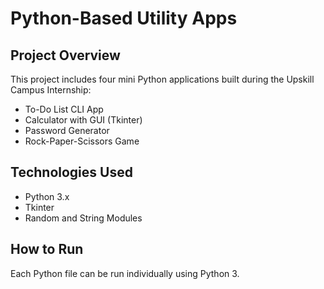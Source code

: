 
# Python-Based Utility Apps

## Project Overview
This project includes four mini Python applications built during the Upskill Campus Internship:
- To-Do List CLI App
- Calculator with GUI (Tkinter)
- Password Generator
- Rock-Paper-Scissors Game

## Technologies Used
- Python 3.x
- Tkinter
- Random and String Modules

## How to Run
Each Python file can be run individually using Python 3.

